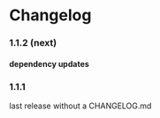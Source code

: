 Changelog
=========

### 1.1.2 (next)

#### dependency updates
  
### 1.1.1

last release without a CHANGELOG.md 

